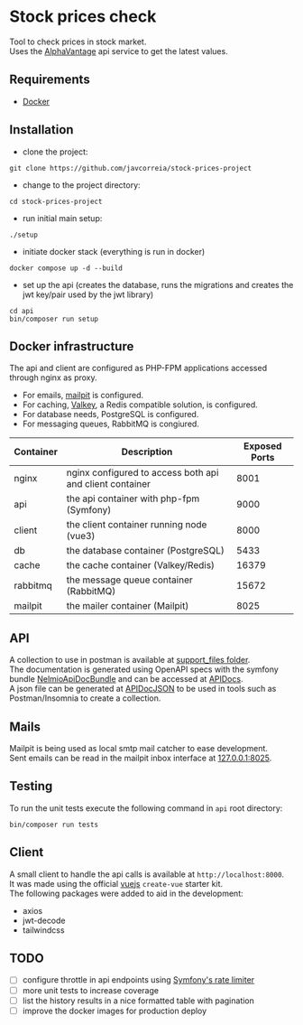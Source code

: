 # Stock prices check
Tool to check prices in stock market.  
Uses the [AlphaVantage](https://www.alphavantage.co/) api service to get the latest values.

## Requirements
- [Docker](https://docs.docker.com/get-started/get-docker/)

## Installation
- clone the project:
```shell
git clone https://github.com/javcorreia/stock-prices-project
```
- change to the project directory:
```shell
cd stock-prices-project
```
- run initial main setup:
```shell
./setup
```
- initiate docker stack (everything is run in docker)
```shell
docker compose up -d --build
```
- set up the api (creates the database, runs the migrations and creates the jwt key/pair used by the jwt library)
```shell
cd api
bin/composer run setup
```

## Docker infrastructure 
The api and client are configured as PHP-FPM applications accessed through nginx as proxy.  
- For emails, [mailpit](https://mailpit.axllent.org/) is configured.  
- For caching, [Valkey](https://valkey.io/), a Redis compatible solution, is configured.  
- For database needs, PostgreSQL is configured.  
- For messaging queues, RabbitMQ is congiured.

| Container | Description                                              | Exposed Ports |
|-----------|----------------------------------------------------------|---------------|
| nginx     | nginx configured to access both api and client container | 8001          |
| api       | the api container with php-fpm (Symfony)                 | 9000          |
| client    | the client container running node (vue3)                 | 8000          |
| db        | the database container (PostgreSQL)                      | 5433          |
| cache     | the cache container (Valkey/Redis)                       | 16379         |
| rabbitmq  | the message queue container (RabbitMQ)                   | 15672         |
| mailpit   | the mailer container (Mailpit)                           | 8025          |


## API
A collection to use in postman is available at [support_files folder](./support_files/postman_collection.json).  
The documentation is generated using OpenAPI specs with the symfony bundle 
[NelmioApiDocBundle](https://symfony.com/bundles/NelmioApiDocBundle/current/index.html) and can be accessed at [APIDocs](http://127.0.0.1:8001/api/doc).  
A json file can be generated at [APIDocJSON](http://127.0.0.1:8001/api/doc.json) to be used in tools such as Postman/Insomnia to create a collection.

## Mails
Mailpit is being used as local smtp mail catcher to ease development.  
Sent emails can be read in the mailpit inbox interface at [127.0.0.1:8025](http://127.0.0.1:8025/).

## Testing
To run the unit tests execute the following command in `api` root directory:
```shell
bin/composer run tests
```

## Client
A small client to handle the api calls is available at `http://localhost:8000`.  
It was made using the official [vuejs](https://github.com/vuejs/create-vue) `create-vue` starter kit.  
The following packages were added to aid in the development:
- axios
- jwt-decode
- tailwindcss

## TODO
- [ ] configure throttle in api endpoints using [Symfony's rate limiter](https://symfony.com/doc/current/rate_limiter.html)
- [ ] more unit tests to increase coverage
- [ ] list the history results in a nice formatted table with pagination
- [ ] improve the docker images for production deploy